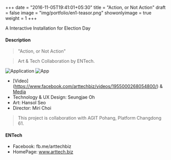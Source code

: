 +++
date = "2016-11-05T19:41:01+05:30"
title = "Action, or Not Action"
draft = false
image = "img/portfolio/en1-teasor.png"
showonlyimage = true
weight = 1
+++

A Interactive Installation for Election Day
<!--more-->
#### Description

> "Action, or Not Action"

> Art & Tech Collaboration by ENTech.

 
![Application][1]
![App][2]

* [Video] (https://www.facebook.com/arttechbiz/videos/1955000268054800/) & [Media](http://techm.kr/bbs/board.php?bo_table=article&wr_id=3903)
* Technology & UX Design: Seungjae Oh
* Art: Hansol Seo
* Director: Miri Choi
> This project is collaboration with AGIT Pohang, Platform Changdong 61.

#### ENTech
* Facebook: fb.me/arttechbiz
* HomePage: www.arttech.biz


[1]: /img/portfolio/en1-app1.png
[2]: /img/portfolio/en1-app2.png